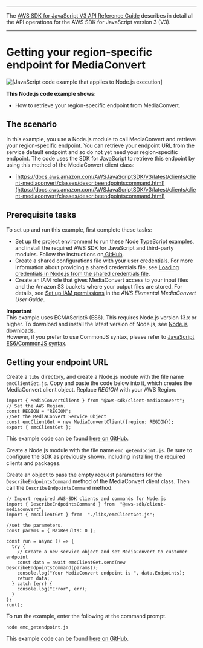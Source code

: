 --------

 The [AWS SDK for JavaScript V3 API Reference Guide](https://docs.aws.amazon.com/AWSJavaScriptSDK/v3/latest/index.html) describes in detail all the API operations for the AWS SDK for JavaScript version 3 \(V3\)\. 

--------

# Getting your region\-specific endpoint for MediaConvert<a name="emc-examples-getendpoint"></a>

![\[JavaScript code example that applies to Node.js execution\]](http://docs.aws.amazon.com/sdk-for-javascript/v3/developer-guide/images/nodeicon.png)

**This Node\.js code example shows:**
+ How to retrieve your region\-specific endpoint from MediaConvert\.

## The scenario<a name="emc-example-getendpoint-scenario"></a>

In this example, you use a Node\.js module to call MediaConvert and retrieve your region\-specific endpoint\. You can retrieve your endpoint URL from the service default endpoint and so do not yet need your region\-specific endpoint\. The code uses the SDK for JavaScript to retrieve this endpoint by using this method of the MediaConvert client class:
+ [https://docs.aws.amazon.com/AWSJavaScriptSDK/v3/latest/clients/client-mediaconvert/classes/describeendpointscommand.html](https://docs.aws.amazon.com/AWSJavaScriptSDK/v3/latest/clients/client-mediaconvert/classes/describeendpointscommand.html)

## Prerequisite tasks<a name="emc-example-getendpoint-prerequisites"></a>

To set up and run this example, first complete these tasks:
+ Set up the project environment to run these Node TypeScript examples, and install the required AWS SDK for JavaScript and third\-party modules\. Follow the instructions on[ GitHub](https://github.com/awsdocs/aws-doc-sdk-examples/tree/master/javascriptv3/example_code/mediaconvert/README.md)\.
+ Create a shared configurations file with your user credentials\. For more information about providing a shared credentials file, see [Loading credentials in Node\.js from the shared credentials file](loading-node-credentials-shared.md)\.
+ Create an IAM role that gives MediaConvert access to your input files and the Amazon S3 buckets where your output files are stored\. For details, see [Set up IAM permissions](https://docs.aws.amazon.com/mediaconvert/latest/ug/iam-role.html) in the *AWS Elemental MediaConvert User Guide*\.

**Important**  
This example uses ECMAScript6 \(ES6\)\. This requires Node\.js version 13\.x or higher\. To download and install the latest version of Node\.js, see [Node\.js downloads\.](https://nodejs.org/en/download)\.  
However, if you prefer to use CommonJS syntax, please refer to [JavaScript ES6/CommonJS syntax](sdk-example-javascript-syntax.md)\.

## Getting your endpoint URL<a name="emc-example-getendpoint-url"></a>

Create a `libs` directory, and create a Node\.js module with the file name `emcClientGet.js`\. Copy and paste the code below into it, which creates the MediaConvert client object\. Replace *REGION* with your AWS Region\. 

```
import { MediaConvertClient } from "@aws-sdk/client-mediaconvert";
// Set the AWS Region.
const REGION = "REGION";
//Set the MediaConvert Service Object
const emcClientGet = new MediaConvertClient({region: REGION});
export { emcClientGet };
```

This example code can be found [here on GitHub](https://github.com/awsdocs/aws-doc-sdk-examples/blob/master/javascriptv3/example_code/mediaconvert/src/libs/emcClientGet.js)\.

Create a Node\.js module with the file name `emc_getendpoint.js`\. Be sure to configure the SDK as previously shown, including installing the required clients and packages\.

Create an object to pass the empty request parameters for the `DescribeEndpointsCommand` method of the MediaConvert client class\. Then call the `DescribeEndpointsCommand` method\. 

```
// Import required AWS-SDK clients and commands for Node.js
import { DescribeEndpointsCommand } from  "@aws-sdk/client-mediaconvert";
import { emcClientGet } from  "./libs/emcClientGet.js";

//set the parameters.
const params = { MaxResults: 0 };

const run = async () => {
  try {
    // Create a new service object and set MediaConvert to customer endpoint
    const data = await emcClientGet.send(new DescribeEndpointsCommand(params));
    console.log("Your MediaConvert endpoint is ", data.Endpoints);
    return data;
  } catch (err) {
    console.log("Error", err);
  }
};
run();
```

To run the example, enter the following at the command prompt\.

```
node emc_getendpoint.js 
```

This example code can be found [here on GitHub](https://github.com/awsdocs/aws-doc-sdk-examples/blob/master/javascriptv3/example_code/mediaconvert/src/emc_getendpoint.js)\.